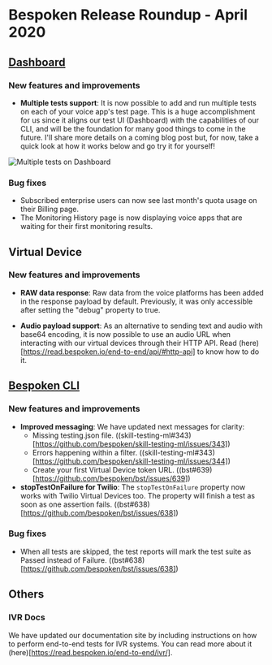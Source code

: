 # Bespoken Release Roundup - April 2020

## [Dashboard](https://apps.bespoken.io)

### New features and improvements
- **Multiple tests support**: It is now possible to add and run multiple tests on each of your voice app's test page. This is a huge accomplishment for us since it aligns our test UI (Dashboard) with the capabilities of our CLI, and will be the foundation for many good things to come in the future. I'll share more details on a coming blog post but, for now, take a quick look at how it works below and go try it for yourself!

![Multiple tests on Dashboard](./images/202004_01.gif)

### Bug fixes
- Subscribed enterprise users can now see last month's quota usage on their Billing page.
- The Monitoring History page is now displaying voice apps that are waiting for their first monitoring results.

## Virtual Device

### New features and improvements

- **RAW data response**: Raw data from the voice platforms has been added in the response payload by default. Previously, it was only accessible after setting the "debug" property to true.

- **Audio payload support**: As an alternative to sending text and audio with base64 encoding, it is now possible to use an audio URL when interacting with our virtual devices through their HTTP API. Read (here)[https://read.bespoken.io/end-to-end/api/#http-api] to know how to do it.

## [Bespoken CLI](https://www.npmjs.com/package/bespoken-tools)
### New features and improvements
- **Improved messaging**: We have updated next messages for clarity:
  - Missing testing.json file. ((skill-testing-ml#343)[https://github.com/bespoken/skill-testing-ml/issues/343])
  - Errors happening within a filter. ((skill-testing-ml#343)[https://github.com/bespoken/skill-testing-ml/issues/344])
  - Create your first Virtual Device token URL. ((bst#639)[https://github.com/bespoken/bst/issues/639])
- **stopTestOnFailure for Twilio**: The `stopTestOnFailure` property now works with Twilio Virtual Devices too. The property will finish a test as soon as one assertion fails. ((bst#638)[https://github.com/bespoken/bst/issues/638])

### Bug fixes
 - When all tests are skipped, the test reports will mark the test suite as Passed instead of Failure. ((bst#638)[https://github.com/bespoken/bst/issues/638])

## Others
### IVR Docs
We have updated our documentation site by including instructions on how to perform end-to-end tests for IVR systems. You can read more about it (here)[https://read.bespoken.io/end-to-end/ivr/].

